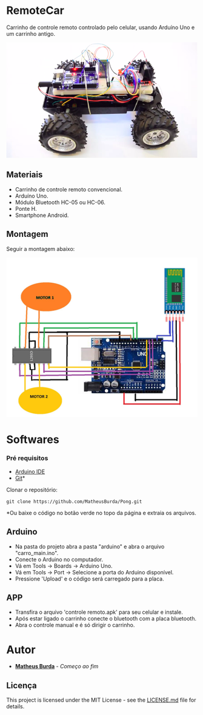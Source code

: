# RemoteCar

Carrinho de controle remoto controlado pelo celular, usando Arduíno Uno e um carrinho antigo.

![CARRO](./imagens/Carro.png)

## Materiais

* Carrinho de controle remoto convencional.
* Arduíno Uno.
* Módulo Bluetooth HC-05 ou HC-06.
* Ponte H.
* Smartphone Android.

## Montagem

Seguir a montagem abaixo:

![Montagem](./imagens/planejamento.jpg)

# Softwares

### Pré requisitos

* [Arduino IDE](https://www.arduino.cc/en/main/software)
* [Git](https://git-scm.com/downloads)*

Clonar o repositório:
```
git clone https://github.com/MatheusBurda/Pong.git
```
*Ou baixe o código no botão verde no topo da página e extraia os arquivos.

## Arduino

* Na pasta do projeto abra a pasta "arduino" e abra o arquivo "carro_main.ino".
* Conecte o Arduino no computador.
* Vá em Tools -> Boards -> Arduino Uno.
* Vá em Tools -> Port -> Selecione a porta do Arduino disponível.
* Pressione 'Upload' e o código será carregado para a placa.

## APP

* Transfira o arquivo 'controle remoto.apk' para seu celular e instale.
* Após estar ligado o carrinho conecte o bluetooth com a placa bluetooth.
* Abra o controle manual e é só dirigir o carrinho.

# Autor

* **[Matheus Burda](https://github.com/MatheusBurda)** - *Começo ao fim* 

## Licença

This project is licensed under the MIT License - see the [LICENSE.md](LICENSE.md) file for details.
